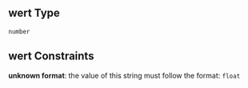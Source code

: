## wert Type

`number`

## wert Constraints

**unknown format**: the value of this string must follow the format: `float`
